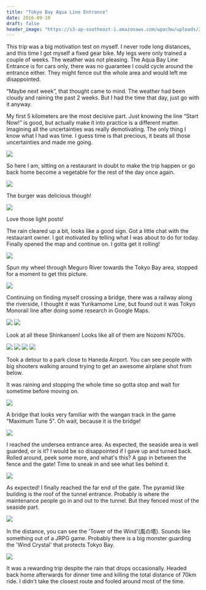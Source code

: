 ```yaml
---
title: "Tokyo Bay Aqua Line Entrance"
date: 2016-09-18
draft: false
header_image: "https://s3-ap-southeast-1.amazonaws.com/wpacbw/uploads/2016/12/s_IMG_20160918_163535-1.jpg"
---
```


This trip was a big motivation test on myself. I never rode long distances, and this time I got myself a fixed gear bike. My legs were only trained a couple of weeks. The weather was not pleasing. The Aqua Bay Line Entrance is for cars only, there was no guarantee I could cycle around the entrance either. They might fence out the whole area and would left me disappointed.

“Maybe next week”, that thought came to mind. The weather had been cloudy and raining the past 2 weeks. But I had the time that day, just go with it anyway.

My first 5 kilometers are the most decisive part. Just knowing the line “Start Now!” is good, but actually make it into practice is a different matter. Imagining all the uncertainties was really demotivating. The only thing I know what I had was time. I guess time is that precious, it beats all those uncertainties and made me going.

![](https://s3-ap-southeast-1.amazonaws.com/wpacbw/uploads/2016/12/s_IMG_20160918_120934.jpg "")

So here I am, sitting on a restaurant in doubt to make the trip happen or go back home become a vegetable for the rest of the day once again.

![](https://s3-ap-southeast-1.amazonaws.com/wpacbw/uploads/2016/12/s_IMG_20160918_121952.jpg "")

The burger was delicious though!

![](https://s3-ap-southeast-1.amazonaws.com/wpacbw/uploads/2016/12/s_IMG_20160918_124446.jpg "")

Love those light posts!

The rain cleared up a bit, looks like a good sign. Got a little chat with the restaurant owner. I got motivated by telling what I was about to do for today. Finally opened the map and continue on. I gotta get it rolling!

![](https://s3-ap-southeast-1.amazonaws.com/wpacbw/uploads/2016/12/s_IMG_20160918_132426.jpg "")

Spun my wheel through Meguro River towards the Tokyo Bay area, stopped for a moment to get this picture.

![](https://s3-ap-southeast-1.amazonaws.com/wpacbw/uploads/2016/12/s_IMG_20160918_133820.jpg "")

Continuing on finding myself crossing a bridge, there was a railway along the riverside, I thought it was Yurikamome Line, but found out it was Tokyo Monorail line after doing some research in Google Maps.

![](https://s3-ap-southeast-1.amazonaws.com/wpacbw/uploads/2016/12/s_IMG_20160918_135148.jpg "")
![](https://s3-ap-southeast-1.amazonaws.com/wpacbw/uploads/2016/12/s_IMG_20160918_135044.jpg "")

Look at all these Shinkansen! Looks like all of them are Nozomi N700s.

![](https://s3-ap-southeast-1.amazonaws.com/wpacbw/uploads/2016/12/s_IMG_20160918_135403.jpg "")
![](https://s3-ap-southeast-1.amazonaws.com/wpacbw/uploads/2016/12/s_IMG_20160918_143434.jpg "")
![](https://s3-ap-southeast-1.amazonaws.com/wpacbw/uploads/2016/12/s_IMG_20160918_142819.jpg "")
![](https://s3-ap-southeast-1.amazonaws.com/wpacbw/uploads/2016/12/s_IMG_20160918_142642.jpg "")

Took a detour to a park close to Haneda Airport. You can see people with big shooters walking around trying to get an awesome airplane shot from below.

It was raining and stopping the whole time so gotta stop and wait for sometime before moving on.

![](https://s3-ap-southeast-1.amazonaws.com/acbw/uploads/2016/9/IMG_20160918_153639.jpg "")

A bridge that looks very familiar with the wangan track in the game "Maximum Tune 5". Oh wait, because it is the bridge!

![](https://s3-ap-southeast-1.amazonaws.com/acbw/uploads/2016/9/IMG_20160918_164038.jpg "")

I reached the undersea entrance area. As expected, the seaside area is well guarded, or is it? I would be so disappointed if I gave up and turned back. Rolled around, peek some more, and what's this? A gap in between the fence and the gate! Time to sneak in and see what lies behind it.

![](https://s3-ap-southeast-1.amazonaws.com/acbw/uploads/2016/9/IMG_20160918_163553.jpg "")

As expected! I finally reached the far end of the gate. The pyramid like building is the roof of the tunnel entrance. Probably is where the maintenance people go in and out to the tunnel. But they fenced most of the seaside part.

![](https://s3-ap-southeast-1.amazonaws.com/acbw/uploads/2016/9/IMG_20160918_163535.jpg "")

In the distance, you can see the 'Tower of the Wind'(風の塔). Sounds like something out of a JRPG game. Probably there is a big monster guarding the 'Wind Crystal' that protects Tokyo Bay.

![](https://s3-ap-southeast-1.amazonaws.com/acbw/uploads/2016/9/IMG_20160918_163457.jpg "")

It was a rewarding trip despite the rain that drops occasionally. Headed back home afterwards for dinner time and killing the total distance of 70km ride. I didn't take the closest route and fooled around most of the time.

